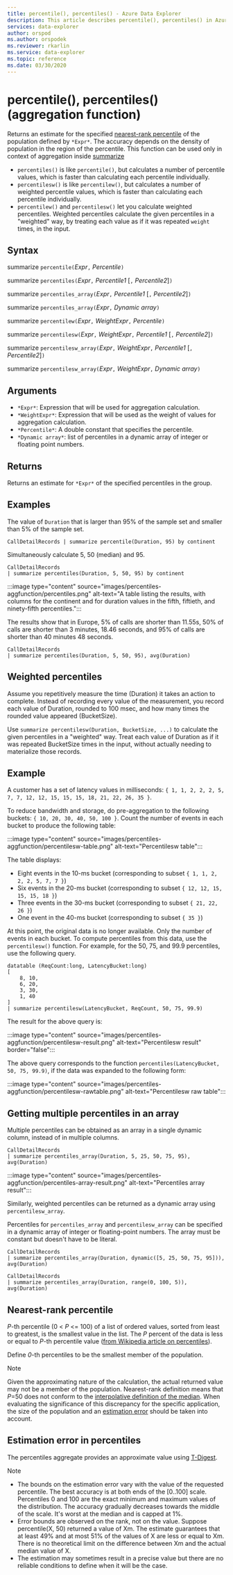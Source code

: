 ```yaml
---
title: percentile(), percentiles() - Azure Data Explorer
description: This article describes percentile(), percentiles() in Azure Data Explorer.
services: data-explorer
author: orspod
ms.author: orspodek
ms.reviewer: rkarlin
ms.service: data-explorer
ms.topic: reference
ms.date: 03/30/2020
---
```

# percentile(), percentiles() (aggregation function)

Returns an estimate for the specified [nearest-rank percentile](#nearest-rank-percentile) of the population defined by `*Expr*`.
The accuracy depends on the density of population in the region of the percentile. This function can be used only in context of aggregation inside [summarize](summarizeoperator.md)

* `percentiles()` is like `percentile()`, but calculates a number of percentile values, which is faster than calculating each percentile individually.
* `percentilesw()` is like `percentilew()`, but calculates a number of weighted percentile values, which is faster than calculating each percentile individually.
* `percentilew()` and `percentilesw()` let you calculate weighted percentiles. Weighted percentiles calculate the given percentiles in a "weighted" way, by treating each value as if it was repeated `weight` times, in the input.

## Syntax

summarize `percentile(`*Expr*`,` *Percentile*`)`

summarize `percentiles(`*Expr*`,` *Percentile1* [`,` *Percentile2*]`)`

summarize `percentiles_array(`*Expr*`,` *Percentile1* [`,` *Percentile2*]`)`

summarize `percentiles_array(`*Expr*`,` *Dynamic array*`)`

summarize `percentilew(`*Expr*`,` *WeightExpr*`,` *Percentile*`)`

summarize `percentilesw(`*Expr*`,` *WeightExpr*`,` *Percentile1* [`,` *Percentile2*]`)`

summarize `percentilesw_array(`*Expr*`,` *WeightExpr*`,` *Percentile1* [`,` *Percentile2*]`)`

summarize `percentilesw_array(`*Expr*`,` *WeightExpr*`,` *Dynamic array*`)`

## Arguments

* `*Expr*`: Expression that will be used for aggregation calculation.
* `*WeightExpr*`: Expression that will be used as the weight of values for aggregation calculation.
* `*Percentile*`: A double constant that specifies the percentile.
* `*Dynamic array*`: list of percentiles in a dynamic array of integer or floating point numbers.

## Returns

Returns an estimate for `*Expr*` of the specified percentiles in the group. 

## Examples

The value of `Duration` that is larger than 95% of the sample set and smaller than 5% of the sample set.

```kusto
CallDetailRecords | summarize percentile(Duration, 95) by continent
```

Simultaneously calculate 5, 50 (median) and 95.

```kusto
CallDetailRecords 
| summarize percentiles(Duration, 5, 50, 95) by continent
```

:::image type="content" source="images/percentiles-aggfunction/percentiles.png" alt-text="A table listing the results, with columns for the continent and for duration values in the fifth, fiftieth, and ninety-fifth percentiles.":::

The results show that in Europe, 5% of calls are shorter than 11.55s, 50% of calls are shorter than 3 minutes, 18.46 seconds, and 95% of calls are shorter than 40 minutes 48 seconds.

```kusto
CallDetailRecords 
| summarize percentiles(Duration, 5, 50, 95), avg(Duration)
```

## Weighted percentiles

Assume you repetitively measure the time (Duration) it takes an action to complete. Instead of recording every value of the measurement, you record each value of Duration, rounded to 100 msec, and how many times the rounded value appeared (BucketSize).

Use `summarize percentilesw(Duration, BucketSize, ...)` to calculate the given
percentiles in a "weighted" way. Treat each value of Duration as if it was repeated
BucketSize times in the input, without actually needing to materialize those records.

## Example

A customer has a set of latency values in milliseconds:
`{ 1, 1, 2, 2, 2, 5, 7, 7, 12, 12, 15, 15, 15, 18, 21, 22, 26, 35 }`.

To reduce bandwidth and storage, do pre-aggregation to the
following buckets: `{ 10, 20, 30, 40, 50, 100 }`. Count the number of events in each bucket to produce the following  table:

:::image type="content" source="images/percentiles-aggfunction/percentilesw-table.png" alt-text="Percentilesw table":::

The table displays:
 * Eight events in the 10-ms bucket (corresponding to subset `{ 1, 1, 2, 2, 2, 5, 7, 7 }`)
 * Six events in the 20-ms bucket (corresponding to subset `{ 12, 12, 15, 15, 15, 18 }`)
 * Three events in the 30-ms bucket (corresponding to subset `{ 21, 22, 26 }`)
 * One event  in the 40-ms bucket (corresponding to subset `{ 35 }`)

At this point, the original data is no longer available. Only the number of events in each bucket. To compute percentiles from this data, use the `percentilesw()` function.
For example, for the 50, 75, and 99.9 percentiles, use the following query.

```kusto
datatable (ReqCount:long, LatencyBucket:long) 
[ 
    8, 10, 
    6, 20, 
    3, 30, 
    1, 40 
]
| summarize percentilesw(LatencyBucket, ReqCount, 50, 75, 99.9) 
```

The result for the above query is:

:::image type="content" source="images/percentiles-aggfunction/percentilesw-result.png" alt-text="Percentilesw result" border="false":::


The above query corresponds to the function
`percentiles(LatencyBucket, 50, 75, 99.9)`, if the data was expanded to the following form:

:::image type="content" source="images/percentiles-aggfunction/percentilesw-rawtable.png" alt-text="Percentilesw raw table":::

## Getting multiple percentiles in an array

Multiple percentiles can be obtained as an array in a single dynamic column, instead of in multiple columns.

```kusto
CallDetailRecords 
| summarize percentiles_array(Duration, 5, 25, 50, 75, 95), avg(Duration)
```

:::image type="content" source="images/percentiles-aggfunction/percentiles-array-result.png" alt-text="Percentiles array result":::

Similarly, weighted percentiles can be returned as a dynamic array using `percentilesw_array`.

Percentiles for `percentiles_array` and `percentilesw_array` can be specified in a dynamic array of integer or floating-point numbers. The array must be constant but doesn't have to be literal.

```kusto
CallDetailRecords 
| summarize percentiles_array(Duration, dynamic([5, 25, 50, 75, 95])), avg(Duration)
```

```kusto
CallDetailRecords 
| summarize percentiles_array(Duration, range(0, 100, 5)), avg(Duration)
```

## Nearest-rank percentile

*P*-th percentile (0 < *P* <= 100) of a list of ordered values, sorted from least to greatest, is the smallest value in the list. The *P* percent of the data is less or equal to *P*-th percentile value ([from Wikipedia article on percentiles](https://en.wikipedia.org/wiki/Percentile#The_Nearest_Rank_method)).

Define *0*-th percentiles to be the smallest member of the population.

>[!NOTE]
> Given the approximating nature of the calculation, the actual returned value may not be a member of the population.
> Nearest-rank definition means that *P*=50 does not conform to the [interpolative definition of the median](https://en.wikipedia.org/wiki/Median). When evaluating the significance of this discrepancy for the specific application, the size of the population and an [estimation error](#estimation-error-in-percentiles) should be taken into account.

## Estimation error in percentiles

The percentiles aggregate provides an approximate value using [T-Digest](https://github.com/tdunning/t-digest/blob/master/docs/t-digest-paper/histo.pdf).

>[!NOTE]
> * The bounds on the estimation error vary with the value of the requested percentile. The best accuracy is at both ends of the [0..100] scale. Percentiles 0 and 100 are the exact minimum and maximum values of the distribution. The accuracy gradually decreases towards the middle of the scale. It's worst at the median and is capped at 1%.
> * Error bounds are observed on the rank, not on the value. Suppose percentile(X, 50) returned a value of Xm. The estimate guarantees that at least 49% and at most 51% of the values of X are less or equal to Xm. There is no theoretical limit on the difference between Xm and the actual median value of X.
> * The estimation may sometimes result in a precise value but there are no reliable conditions to define when it will be the case.
